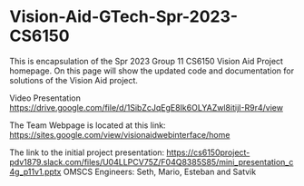 # Vision-Aid-GTech-Spr-2023-CS6150

This is encapsulation of the Spr 2023 Group 11 CS6150 Vision Aid Project homepage. On this page will show the updated code and documentation for solutions
of the Vision Aid project.

Video Presentation https://drive.google.com/file/d/1SibZcJqEgE8Ik6OLYAZwl8itijI-R9r4/view

The Team Webpage is located at this link: https://sites.google.com/view/visionaidwebinterface/home



The link to the initial project presentation: https://cs6150project-pdv1879.slack.com/files/U04LLPCV75Z/F04Q8385S85/mini_presentation_c4g_p11v1.pptx
OMSCS Engineers: Seth, Mario, Esteban and Satvik
